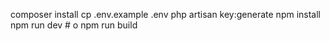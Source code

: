 composer install
cp .env.example .env
php artisan key:generate
npm install
npm run dev # o npm run build
